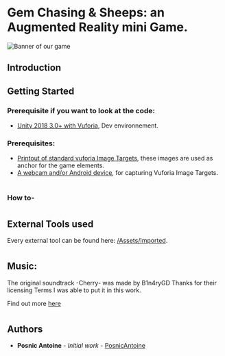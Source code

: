 # Gem Chasing & Sheeps: an Augmented Reality mini Game.

![Banner of our game]()

## Introduction


## Getting Started

### Prerequisite if you want to look at the code:

* [Unity 2018 3.0+ with Vuforia](https://unity3d.com/fr), Dev environnement.

### Prerequisites:

* [Printout of standard vuforia Image Targets](https://library.vuforia.com/content/dam/vuforia-library/docs/target_samples/unity/mars_target_images.pdf), these images are used as anchor for the game elements.
* [A webcam and/or Android device](https://youtu.be/ryoKpCgtwQo?t=12), for capturing Vuforia Image Targets.


#

### How to-


#

## External Tools used

Every external tool can be found here:  [/Assets/Imported](https://github.com/PosnicAntoine/TIA_Master2_ARProject/tree/master/Assets/Imported).

#

## Music:

The original soundtrack -Cherry- was made by B1n4ryGD
Thanks for their licensing Terms I was able to put it in this work.

Find out more [here](https://www.newgrounds.com/audio/listen/749684)

#

## Authors

* **Posnic Antoine** - *Initial work* - [PosnicAntoine](https://github.com/PosnicAntoine)
